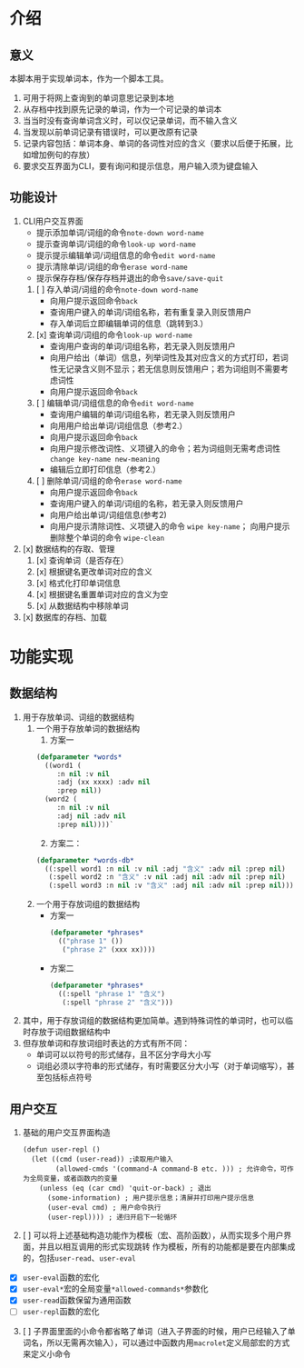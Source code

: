 # 介绍
## 意义
本脚本用于实现单词本，作为一个脚本工具。
1. 可用于将网上查询到的单词意思记录到本地
2. 从存档中找到原先记录的单词，作为一个可记录的单词本
3. 当当时没有查询单词含义时，可以仅记录单词，而不输入含义
4. 当发现以前单词记录有错误时，可以更改原有记录
5. 记录内容包括：单词本身、单词的各词性对应的含义（要求以后便于拓展，比如增加例句的存放）
6. 要求交互界面为CLI，要有询问和提示信息，用户输入须为键盘输入

## 功能设计
1. CLI用户交互界面
   - 提示添加单词/词组的命令`note-down word-name`
   - 提示查询单词/词组的命令`look-up word-name`
   - 提示提示编辑单词/词组信息的命令`edit word-name`
   - 提示清除单词/词组的命令`erase word-name`
   - 提示保存存档/保存存档并退出的命令`save/save-quit`
   1. [ ] 存入单词/词组的命令`note-down word-name`
      - 向用户提示返回命令`back`
      - 查询用户键入的单词/词组名称，若有重复录入则反馈用户
      - 存入单词后立即编辑单词的信息（跳转到3.）
   2. [x] 查询单词/词组的命令`look-up word-name`
      - 查询用户查询的单词/词组名称，若无录入则反馈用户
      - 向用户给出（单词）信息，列举词性及其对应含义的方式打印，若词性无记录含义则不显示；若无信息则反馈用户；若为词组则不需要考虑词性
      - 向用户提示返回命令`back`
   3. [ ] 编辑单词/词组信息的命令`edit word-name`
      - 查询用户编辑的单词/词组名称，若无录入则反馈用户
      - 向用用户给出单词/词组信息（参考2.）
      - 向用户提示返回命令`back`
      - 向用户提示修改词性、义项键入的命令；若为词组则无需考虑词性
        `change key-name new-meaning`
      - 编辑后立即打印信息（参考2.）
   4. [ ] 删除单词/词组的命令`erase word-name`
      - 向用户提示返回命令`back`
      - 查询用户键入的单词/词组的名称，若无录入则反馈用户
      - 向用户给出单词/词组信息(参考2)
      - 向用户提示清除词性、义项键入的命令 `wipe key-name`；
        向用户提示删除整个单词的命令 `wipe-clean`
2. [x] 数据结构的存取、管理
   1. [x] 查询单词（是否存在）
   2. [x] 根据键名更改单词对应的含义
   3. [x] 格式化打印单词信息
   4. [x] 根据键名重置单词对应的含义为空
   5. [x] 从数据结构中移除单词
3. [x] 数据库的存档、加载

# 功能实现
## 数据结构
1. 用于存放单词、词组的数据结构
   1. 一个用于存放单词的数据结构
      1. 方案一
        ```lisp
        (defparameter *words*
          ((word1 (
             :n nil :v nil 
             :adj (xx xxxx) :adv nil 
             :prep nil))
          (word2 (
             :n nil :v nil 
             :adj nil :adv nil 
             :prep nil))))`
        ```
      2. 方案二：
        ```lisp
        (defparameter *words-db*
          ((:spell word1 :n nil :v nil :adj "含义" :adv nil :prep nil)
           (:spell word2 :n "含义" :v nil :adj nil :adv nil :prep nil)
           (:spell word3 :n nil :v "含义" :adj nil :adv nil :prep nil)))
        ```
   2. 一个用于存放词组的数据结构
      - 方案一
        ```lisp
        (defparameter *phrases* 
          (("phrase 1" ())
           ("phrase 2" (xxx xx))))
        ```
      - 方案二
        ```lisp
        (defparameter *phrases*
          ((:spell "phrase 1" "含义")
           (:spell "phrase 2" "含义")))
        ```
2. 其中，用于存放词组的数据结构更加简单。遇到特殊词性的单词时，也可以临时存放于词组数据结构中
3. 但存放单词和存放词组时表达的方式有所不同：
   - 单词可以以符号的形式储存，且不区分字母大小写
   - 词组必须以字符串的形式储存，有时需要区分大小写（对于单词缩写），甚至包括标点符号

## 用户交互
1. 基础的用户交互界面构造
   ```
   (defun user-repl ()
     (let ((cmd (user-read)) ;读取用户输入
           (allowed-cmds '(command-A command-B etc. ))) ; 允许命令，可作为全局变量，或者函数内的变量
       (unless (eq (car cmd) 'quit-or-back) ; 退出
         (some-information) ; 用户提示信息；清屏并打印用户提示信息
         (user-eval cmd) ; 用户命令执行
         (user-repl)))) ; 递归开启下一轮循环
   ```
2. [ ] 可以将上述基础构造功能作为模板（宏、高阶函数），从而实现多个用户界面，并且以相互调用的形式实现跳转
       作为模板，所有的功能都是要在内部集成的，包括`user-read`、`user-eval`
  - [x] `user-eval`函数的宏化
  - [x] `user-eval*`宏的全局变量`*allowed-commands*`参数化
  - [x] `user-read`函数保留为通用函数
  - [ ] `user-repl`函数的宏化
3. [ ] 子界面里面的小命令都省略了单词（进入子界面的时候，用户已经输入了单词名，所以无需再次输入），可以通过中函数内用`macrolet`定义局部宏的方式来定义小命令

